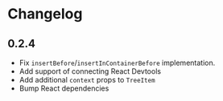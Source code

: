 # Changelog

## 0.2.4

- Fix `insertBefore`/`insertInContainerBefore` implementation.
- Add support of connecting React Devtools
- Add additional `context` props to `TreeItem`
- Bump React dependencies